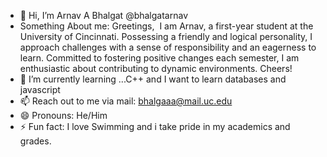 - 👋 Hi, I’m Arnav A Bhalgat @bhalgatarnav
- Something About me: Greetings, 
I am Arnav, a first-year student at the University of Cincinnati. Possessing a friendly and logical personality, I approach challenges with a sense of responsibility and an eagerness to learn. Committed to fostering positive changes each semester, I am enthusiastic about contributing to dynamic environments. Cheers!
- 🌱 I’m currently learning ...C++ and I want to learn databases and javascript
- 📫 Reach out to me via mail: bhalgaaa@mail.uc.edu
- 😄 Pronouns: He/Him
- ⚡ Fun fact: I love Swimming and i take pride in my academics and grades.

